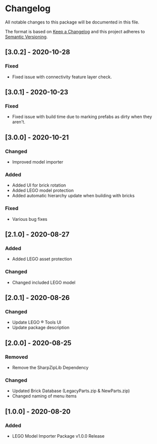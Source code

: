 # Changelog
All notable changes to this package will be documented in this file.

The format is based on [Keep a Changelog](http://keepachangelog.com/en/1.0.0/)
and this project adheres to [Semantic Versioning](http://semver.org/spec/v2.0.0.html).

## [3.0.2] - 2020-10-28
### Fixed
- Fixed issue with connectivity feature layer check.

## [3.0.1] - 2020-10-23
### Fixed
- Fixed issue with build time due to marking prefabs as dirty when they aren't.

## [3.0.0] - 2020-10-21
### Changed
- Improved model importer
### Added
- Added UI for brick rotation
- Added LEGO model protection
- Added automatic hierarchy update when building with bricks
### Fixed
- Various bug fixes

## [2.1.0] - 2020-08-27
### Added
- Added LEGO asset protection
### Changed
- Changed included LEGO model

## [2.0.1] - 2020-08-26
### Changed
- Update LEGO ® Tools UI
- Update package description

## [2.0.0] - 2020-08-25
### Removed
- Remove the SharpZipLib Dependency
### Changed
- Updated Brick Database (LegacyParts.zip & NewParts.zip)
- Changed naming of menu items

## [1.0.0] - 2020-08-20
### Added
- LEGO Model Importer Package v1.0.0 Release
